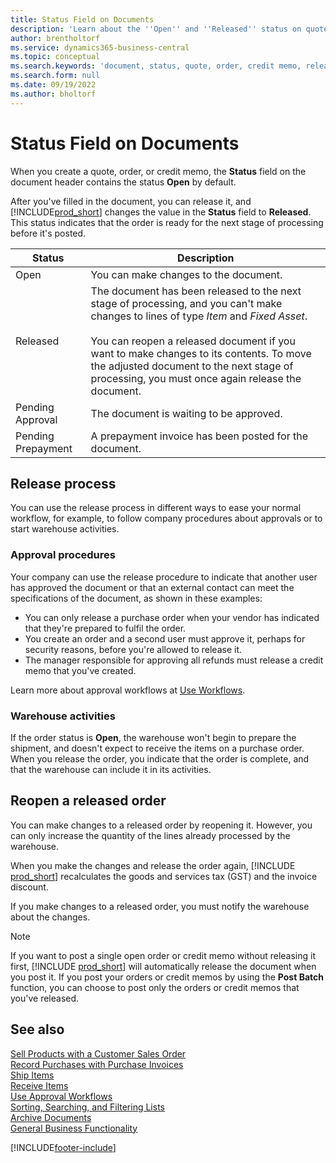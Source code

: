```yaml
---
title: Status Field on Documents
description: 'Learn about the ''Open'' and ''Released'' status on quote, order, or credit memo documents.'
author: brentholtorf
ms.service: dynamics365-business-central
ms.topic: conceptual
ms.search.keywords: 'document, status, quote, order, credit memo, released, open, pending approval, pending prepayment,'
ms.search.form: null
ms.date: 09/19/2022
ms.author: bholtorf
---
```

# <a name="status-field-on-documents"></a><a name="status-field-on-documents"></a>Status Field on Documents

When you create a quote, order, or credit memo, the **Status** field on the document header contains the status **Open** by default.

After you've filled in the document, you can release it, and [!INCLUDE[prod_short](includes/prod_short.md)] changes the value in the **Status** field to **Released**. This status indicates that the order is ready for the next stage of processing before it's posted.

| Status | Description |
| ------ | ----------- |
| Open   | You can make changes to the document. |
| Released | The document has been released to the next stage of processing, and you can't make changes to lines of type *Item* and *Fixed Asset*.<br /><br />You can reopen a released document if you want to make changes to its contents. To move the adjusted document to the next stage of processing, you must once again release the document. |
| Pending Approval   | The document is waiting to be approved. |
| Pending Prepayment | A prepayment invoice has been posted for the document. |

## <a name="release-process"></a><a name="release-process"></a>Release process

You can use the release process in different ways to ease your normal workflow, for example, to follow company procedures about approvals or to start warehouse activities.

### <a name="approval-procedures"></a><a name="approval-procedures"></a>Approval procedures

Your company can use the release procedure to indicate that another user has approved the document or that an external contact can meet the specifications of the document, as shown in these examples:

* You can only release a purchase order when your vendor has indicated that they're prepared to fulfil the order.
* You create an order and a second user must approve it, perhaps for security reasons, before you're allowed to release it.
* The manager responsible for approving all refunds must release a credit memo that you've created.

Learn more about approval workflows at [Use Workflows](across-use-workflows.md).

### <a name="warehouse-activities"></a><a name="warehouse-activities"></a>Warehouse activities

If the order status is **Open**, the warehouse won't begin to prepare the shipment, and doesn't expect to receive the items on a purchase order. When you release the order, you indicate that the order is complete, and that the warehouse can include it in its activities.

## <a name="reopen-a-released-order"></a><a name="reopen-a-released-order"></a>Reopen a released order

You can make changes to a released order by reopening it. However, you can only increase the quantity of the lines already processed by the warehouse.

When you make the changes and release the order again, [!INCLUDE [prod_short](includes/prod_short.md)] recalculates the goods and services tax (GST) and the invoice discount.

If you make changes to a released order, you must notify the warehouse about the changes.

> [!NOTE]
> If you want to post a single open order or credit memo without releasing it first, [!INCLUDE [prod_short](includes/prod_short.md)] will automatically release the document when you post it. If you post your orders or credit memos by using the **Post Batch** function, you can choose to post only the orders or credit memos that you've released.

## <a name="see-also"></a><a name="see-also"></a>See also

[Sell Products with a Customer Sales Order](sales-how-sell-products.md)  
[Record Purchases with Purchase Invoices](purchasing-how-record-purchases.md)  
[Ship Items](warehouse-how-ship-items.md)  
[Receive Items](warehouse-how-receive-items.md)  
[Use Approval Workflows](across-how-use-approval-workflows.md)  
[Sorting, Searching, and Filtering Lists](ui-enter-criteria-filters.md)  
[Archive Documents](across-how-to-archive-documents.md)  
[General Business Functionality](ui-across-business-areas.md)  

[!INCLUDE[footer-include](includes/footer-banner.md)]
